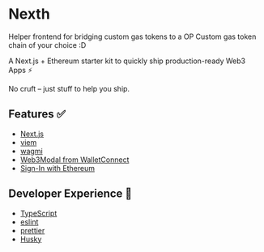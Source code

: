 # Nexth

Helper frontend for bridging custom gas tokens to a OP Custom gas token chain of your choice :D

A Next.js + Ethereum starter kit to quickly ship production-ready Web3 Apps ⚡

No cruft – just stuff to help you ship.

## Features ✅

- [Next.js](https://nextjs.org/docs)
- [viem](https://viem.sh/)
- [wagmi](https://wagmi.sh/)
- [Web3Modal from WalletConnect](https://docs.walletconnect.com/)
- [Sign-In with Ethereum](https://www.login.xyz/)

## Developer Experience 🧰

- [TypeScript](https://www.typescriptlang.org/)
- [eslint](https://eslint.org/)
- [prettier](https://prettier.io/)
- [Husky](https://typicode.github.io/husky/)
